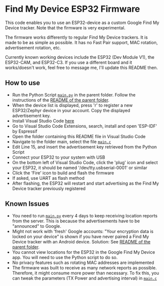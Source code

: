 # Find My Device ESP32 Firmware

This code enables you to use an ESP32-device as a custom Google Find My Device tracker. Note that the firmware is very experimental. 

The firmware works differently to regular Find My Device trackers. It is made to be as simple as possible. It has no Fast Pair support, MAC rotation, advertisement rotation, etc.

Currently known working devices include the ESP32 (Dev Module V1), the ESP32-CAM, and ESP32-C3. If you use a different board and it works/doesn't work, feel free to message me, I'll update this README then. 


## How to use

- Run the Python Script [`main.py`](../main.py) in the parent folder. Follow the instructions of the [README of the parent folder](../README.md).
- When the device list is displayed, press 'r' to register a new ESP32/Zephyr device in your account. Copy the displayed advertisement key.
- Install Visual Studio Code [here](https://code.visualstudio.com/download)
- Go to Visual Studio Code Extensions, search, install and open 'ESP-IDF' by Espressif
- Open the folder containing this README file in Visual Studio Code
- Navigate to the folder main, select the file [`main.c`](main/main.c)
- Edit Line 15, and insert the advertisement key retrieved from the Python Script
- Connect your ESP32 to your system with USB
- On the bottom left of Visual Studio Code, click the 'plug' icon and select your ESP32, it should be named '/dev/tty.usbserial-0001' or similar
- Click the 'Fire' icon to build and flash the firmware
- If asked, use UART as flash method
- After flashing, the ESP32 will restart and start advertising as the Find My Device tracker previously registered


## Known Issues

- You need to run [`main.py`](../main.py) every 4 days to keep receiving location reports from the server. This is because the advertisements have to be "announced" to Google. 
- Might not work with 'fresh' Google accounts: "Your encryption data is locked on your device" is shown if you have never paired a Find My Device tracker with an Android device. Solution: See [README of the parent folder](../README.md).
- You cannot view locations for the ESP32 in the Google Find My Device app. You will need to use the Python script to do so.
- No privacy features such as rotating MAC addresses are implemented
- The firmware was built to receive as many network reports as possible. Therefore, it might consume more power than necessary. To fix this, you can tweak the parameters (TX Power and advertising interval) in [`main.c`](main/main.c)
